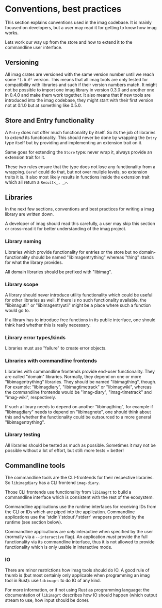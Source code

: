 # Conventions, best practices

This section explains conventions used in the imag codebase. It is mainly
focused on developers, but a user may read it for getting to know how imag
works.

Lets work our way up from the store and how to extend it to the commandline user
interface.

## Versioning

All imag crates are versioned with the same version number until we reach some
`"1.0.0"` version.
This means that all imag tools are only tested for compatibility with libraries
and such if their version numbers match.
It might not be possible to import one imag library in version 0.3.0 and another
one in 0.4.0 and make them work together.
It also means that if new tools are introduced into the imag codebase, they
might start with their first version not at 0.1.0 but at something like 0.5.0.

## Store and Entry functionality

A `Entry` does not offer much functionality by itself. So its the job of
libraries to _extend_ its functionality. This should never be done by wrapping
the `Entry` type itself but by providing and implementing an extension trait on
it.

Same goes for extending the `Store` type: never wrap it, always provide an
extension trait for it.

These two rules ensure that the type does not lose any functionality from a
wrapping. `Deref` could do that, but not over muliple levels, so extension
traits it is. It also most likely results in functions inside the extension
trait which all return a `Result<_, _>`.

## Libraries

In the next few sections, conventions and best practices for writing a imag
library are written down.

A developer of imag should read this carefully, a user may skip this section or
cross-read it for better understanding of the imag project.

### Library naming

Libraries which provide functionality for entries or the store but no
domain-functionality should be named "libimagentrything" whereas "thing" stands for
what the library provides.

All domain libraries should be prefixed with "libimag". 


### Library scope

A library should never introduce utility functionality which could be useful for
other libraries as well. If there is no such functionality available, the
"libimagutil" or "libimagentryutil" might be a place where such a function
would go to.

If a library has to introduce free functions in its public interface, one should
think hard whether this is really necessary.


### Library error types/kinds

Libraries must use "failure" to create error objects.


### Libraries with commandline frontends

Libraries with commandline frontends provide end-user functionality.
They are called "domain" libraries.
Normally,
they depend on one or more "libimagentrything" libraries. They should be named
"libimagthing", though. For example: "libimagdiary", "libimagtimetrack" or
"libimagwiki", whereas the commandline frontends would be "imag-diary",
"imag-timetrack" and "imag-wiki", respectively.

If such a library needs to depend on another "libimagthing", for example if
"libimagdiary" needs to depend on "libimagnote", one should think about this and
whether the functionality could be outsourced to a more general
"libimagentrything".


### Library testing

All libraries should be tested as much as possible. Sometimes it may not be
possible without a lot of effort, but still: more tests = better!


## Commandline tools

The commandline tools are the CLI-frontends for their respective libraries.
So `libimagdiary` has a CLI frontend `imag-diary`.

Those CLI frontends use functionality from `libimagrt` to build a 
commandline interface which is consistent with the rest of the ecosystem.

Commandline applications use the runtime interfaces for receiving IDs from the
CLI or IDs which are piped into the application.
Commandline applications use the 'stdin'/'stdout'/'stderr' wrappers provided by
the runtime (see section below).

Commandline applications are _only_ interactive when specified by the user
(normally via a `--interactive` flag). An application _must_ provide the full
functionality via its commandline interface, thus it is not allowed to provide
functionality which is only usable in interactive mode.


### IO

There are minor restrictions how imag tools should do IO. A good rule of thumb
is (but most certainly only applicable when programming an imag tool in Rust):
use `libimagrt` to do IO of any kind.

For more information, or if not using Rust as programming language: the
documentation of `libimagrt` describes how IO should happen (which output
stream to use, how input should be done).

